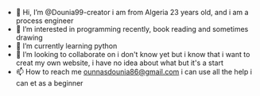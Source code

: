 - 👋 Hi, I’m @Dounia99-creator i am from Algeria 23 years old, and i am a process engineer 
- 👀 I’m interested in programming recently, book reading and sometimes drawing 
- 🌱 I’m currently learning python 
- 💞️ I’m looking to collaborate on i don't know yet but i know that i want to creat my own website, i have no idea about what but it's a start 
- 📫 How to reach me ounnasdounia86@gmail.com
i can use all the help i can et as a beginner 
<!---
Dounia99-creator/Dounia99-creator is a ✨ special ✨ repository because its `README.md` (this file) appears on your GitHub profile.
You can click the Preview link to take a look at your changes.
--->
